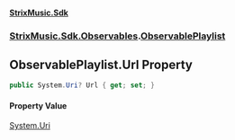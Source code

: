 #### [StrixMusic.Sdk](./index.md 'index')
### [StrixMusic.Sdk.Observables](./StrixMusic-Sdk-Observables.md 'StrixMusic.Sdk.Observables').[ObservablePlaylist](./StrixMusic-Sdk-Observables-ObservablePlaylist.md 'StrixMusic.Sdk.Observables.ObservablePlaylist')
## ObservablePlaylist.Url Property
```csharp
public System.Uri? Url { get; set; }
```
#### Property Value
[System.Uri](https://docs.microsoft.com/en-us/dotnet/api/System.Uri 'System.Uri')  
